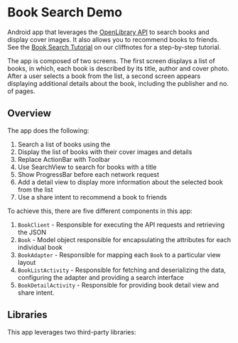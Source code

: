 # Book Search Demo

Android app that leverages the [OpenLibrary API](https://openlibrary.org/developers/api) to search books and display cover images. It also allows you to recommend books to friends. See the [Book Search Tutorial](http://guides.codepath.com/android/Book-Search-Tutorial) on our cliffnotes for a step-by-step tutorial.

The app is composed of two screens. The first screen displays a list of books, in which, each book is described by its title, author and cover photo. After a user selects a book from the list, a second screen appears displaying additional details about the book, including the publisher and no. of pages.
## Overview

The app does the following:

1. Search a list of books using the
2. Display the list of books with their cover images and details
3. Replace ActionBar with Toolbar
4. Use SearchView to search for books with a title
5. Show ProgressBar before each network request
6. Add a detail view to display more information about the selected book from the list
7. Use a share intent to recommend a book to friends

To achieve this, there are five different components in this app:

1. `BookClient` - Responsible for executing the API requests and retrieving the JSON
2. `Book` - Model object responsible for encapsulating the attributes for each individual book
3. `BookAdapter` - Responsible for mapping each `Book` to a particular view layout
4. `BookListActivity` - Responsible for fetching and deserializing the data, configuring the adapter and providing a search interface
5. `BookDetailActivity` - Responsible for providing book detail view and share intent.


## Libraries

This app leverages two third-party libraries:

 
